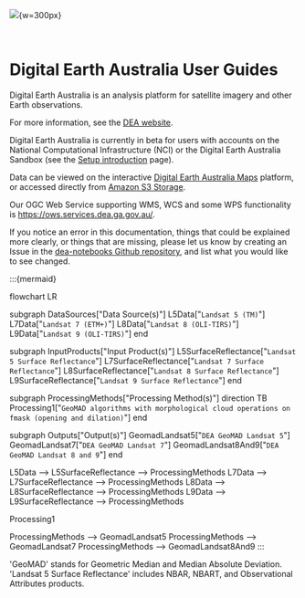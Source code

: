![](/_files/logos/dea-logo-inline.svg){w=300px}

&nbsp;

# Digital Earth Australia User Guides

Digital Earth Australia is an analysis platform for satellite imagery and other Earth observations.

For more information, see the [DEA website](http://www.ga.gov.au/dea).

Digital Earth Australia is currently in beta for users with accounts on the National Computational Infrastructure (NCI) or the Digital Earth Australia Sandbox (see the [Setup introduction](/guides/setup/README/) page).

Data can be viewed on the interactive [Digital Earth Australia Maps](https://maps.dea.ga.gov.au/) platform, or accessed directly from [Amazon S3 Storage](https://data.dea.ga.gov.au).

Our OGC Web Service supporting WMS, WCS and some WPS functionality is <https://ows.services.dea.ga.gov.au/>.

If you notice an error in this documentation, things that could be explained more clearly, or things that are missing, please let us know by creating an Issue in the [dea-notebooks Github repository](https://github.com/GeoscienceAustralia/dea-notebooks/issues), and list what you would like to see changed.

:::{mermaid}

flowchart LR

subgraph DataSources["Data Source(s)"]
    L5Data["`Landsat 5 (TM)`"]
    L7Data["`Landsat 7 (ETM+)`"]
    L8Data["`Landsat 8 (OLI-TIRS)`"]
    L9Data["`Landsat 9 (OLI-TIRS)`"]
end

subgraph InputProducts["Input Product(s)"]
    L5SurfaceReflectance["`Landsat 5 Surface Reflectance`"]
    L7SurfaceReflectance["`Landsat 7 Surface Reflectance`"]
    L8SurfaceReflectance["`Landsat 8 Surface Reflectance`"]
    L9SurfaceReflectance["`Landsat 9 Surface Reflectance`"]
end

subgraph ProcessingMethods["Processing Method(s)"]
    direction TB
    Processing1["`GeoMAD algorithms with morphological cloud operations on fmask (opening and dilation)`"]
end

subgraph Outputs["Output(s)"]
    GeomadLandsat5["`DEA GeoMAD Landsat 5`"]
    GeomadLandsat7["`DEA GeoMAD Landsat 7`"]
    GeomadLandsat8And9["`DEA GeoMAD Landsat 8 and 9`"]
end

L5Data --> L5SurfaceReflectance --> ProcessingMethods
L7Data --> L7SurfaceReflectance --> ProcessingMethods
L8Data --> L8SurfaceReflectance --> ProcessingMethods
L9Data --> L9SurfaceReflectance --> ProcessingMethods

Processing1

ProcessingMethods --> GeomadLandsat5
ProcessingMethods --> GeomadLandsat7
ProcessingMethods --> GeomadLandsat8And9
:::

'GeoMAD' stands for Geometric Median and Median Absolute Deviation. 'Landsat 5 Surface Reflectance' includes NBAR, NBART, and Observational Attributes products.
